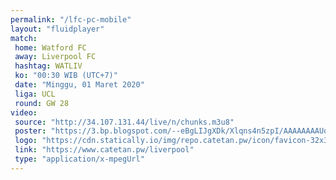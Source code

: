 ```yaml
---
permalink: "/lfc-pc-mobile"
layout: "fluidplayer"
match:
 home: Watford FC
 away: Liverpool FC
 hashtag: WATLIV
 ko: "00:30 WIB (UTC+7)"
 date: "Minggu, 01 Maret 2020"
 liga: UCL
 round: GW 28
video:
 source: "http://34.107.131.44/live/n/chunks.m3u8"
 poster: "https://3.bp.blogspot.com/--eBgLIJgXDk/Xlqns4n5zpI/AAAAAAAAUq0/kLxtSMzCjHEhn-NYCsMAyqKapOFAGUwUACLcBGAsYHQ/s1600/WATLIV"
 logo: "https://cdn.statically.io/img/repo.catetan.pw/icon/favicon-32x32.png"
 link: "https://www.catetan.pw/liverpool"
 type: "application/x-mpegUrl"
---
```

